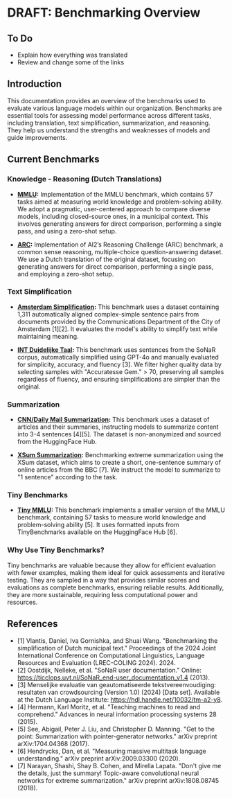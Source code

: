 DRAFT: Benchmarking Overview
============================

To Do
-----
*   Explain how everything was translated
*   Review and change some of the links

Introduction
------------

This documentation provides an overview of the benchmarks used to evaluate various language models within our organization. Benchmarks are essential tools for assessing model performance across different tasks, including translation, text simplification, summarization, and reasoning. They help us understand the strengths and weaknesses of models and guide improvements.

Current Benchmarks
------------------

### Knowledge - Reasoning (Dutch Translations)

- **[MMLU](http://nlp.uoregon.edu/download/okapi-eval/datasets/m_mmlu/):** Implementation of the MMLU benchmark, which contains 57 tasks aimed at measuring world knowledge and problem-solving ability. We adopt a pragmatic, user-centered approach to compare diverse models, including closed-source ones, in a municipal context. This involves generating answers for direct comparison, performing a single pass, and using a zero-shot setup.

- **[ARC](http://nlp.uoregon.edu/download/okapi-eval/datasets/m_arc/):** Implementation of AI2’s Reasoning Challenge (ARC) benchmark, a common sense reasoning, multiple-choice question-answering dataset. We use a Dutch translation of the original dataset, focusing on generating answers for direct comparison, performing a single pass, and employing a zero-shot setup.

### Text Simplification

- **[Amsterdam Simplification](https://amsterdamintelligence.com/posts/automatic-text-simplification):** This benchmark uses a dataset containing 1,311 automatically aligned complex-simple sentence pairs from documents provided by the Communications Department of the City of Amsterdam [1][2]. It evaluates the model's ability to simplify text while maintaining meaning.

- **[INT Duidelijke Taal](https://ivdnt.org/onderzoek-projecten/afgeronde-projecten/duidelijke-taal/):** This benchmark uses sentences from the SoNaR corpus, automatically simplified using GPT-4o and manually evaluated for simplicity, accuracy, and fluency [3]. We filter higher quality data by selecting samples with "Accuratesse Gem." > 70, preserving all samples regardless of fluency, and ensuring simplifications are simpler than the original.

### Summarization

- **[CNN/Daily Mail Summarization](https://www.kaggle.com/datasets/gowrishankarp/newspaper-text-summarization-cnn-dailymail):** This benchmark uses a dataset of articles and their summaries, instructing models to summarize content into 3-4 sentences [4][5]. The dataset is non-anonymized and sourced from the HuggingFace Hub.

- **[XSum Summarization](https://huggingface.co/datasets/EdinburghNLP/xsum):** Benchmarking extreme summarization using the XSum dataset, which aims to create a short, one-sentence summary of online articles from the BBC [7]. We instruct the model to summarize to "1 sentence" according to the task.

### Tiny Benchmarks

- **[Tiny MMLU](https://huggingface.co/datasets/tinyBenchmarks/tinyMMLU):** This benchmark implements a smaller version of the MMLU benchmark, containing 57 tasks to measure world knowledge and problem-solving ability [5]. It uses formatted inputs from TinyBenchmarks available on the HuggingFace Hub [6].

### Why Use Tiny Benchmarks?

Tiny benchmarks are valuable because they allow for efficient evaluation with fewer examples, making them ideal for quick assessments and iterative testing. They are sampled in a way that provides similar scores and evaluations as complete benchmarks, ensuring reliable results. Additionally, they are more sustainable, requiring less computational power and resources.

References
----------

- [1] Vlantis, Daniel, Iva Gornishka, and Shuai Wang. "Benchmarking the simplification of Dutch municipal text." Proceedings of the 2024 Joint International Conference on Computational Linguistics, Language Resources and Evaluation (LREC-COLING 2024). 2024.
- [2] Oostdijk, Nelleke, et al. "SoNaR user documentation." Online: <https://ticclops.uvt.nl/SoNaR_end-user_documentation_v1.4> (2013).
- [3] Menselijke evaluatie van geautomatiseerde tekstvereenvoudiging: resultaten van crowdsourcing (Version 1.0) (2024) [Data set]. Available at the Dutch Language Institute: <https://hdl.handle.net/10032/tm-a2-y8>.
- [4] Hermann, Karl Moritz, et al. "Teaching machines to read and comprehend." Advances in neural information processing systems 28 (2015).
- [5] See, Abigail, Peter J. Liu, and Christopher D. Manning. "Get to the point: Summarization with pointer-generator networks." arXiv preprint arXiv:1704.04368 (2017).
- [6] Hendrycks, Dan, et al. "Measuring massive multitask language understanding." arXiv preprint arXiv:2009.03300 (2020).
- [7] Narayan, Shashi, Shay B. Cohen, and Mirella Lapata. "Don't give me the details, just the summary! Topic-aware convolutional neural networks for extreme summarization." arXiv preprint arXiv:1808.08745 (2018).